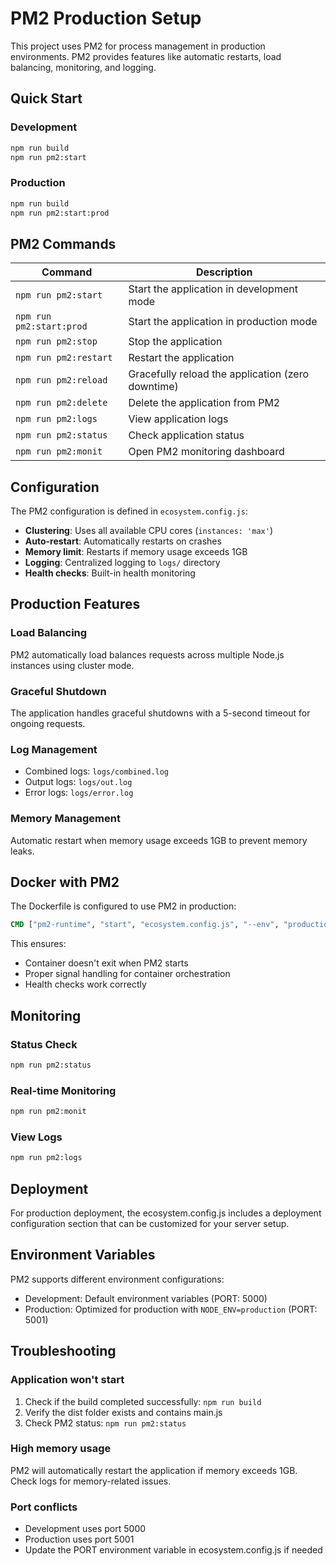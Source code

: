 # PM2 Production Setup

This project uses PM2 for process management in production environments. PM2 provides features like automatic restarts, load balancing, monitoring, and logging.

## Quick Start

### Development
```bash
npm run build
npm run pm2:start
```

### Production
```bash
npm run build
npm run pm2:start:prod
```

## PM2 Commands

| Command | Description |
|---------|-------------|
| `npm run pm2:start` | Start the application in development mode |
| `npm run pm2:start:prod` | Start the application in production mode |
| `npm run pm2:stop` | Stop the application |
| `npm run pm2:restart` | Restart the application |
| `npm run pm2:reload` | Gracefully reload the application (zero downtime) |
| `npm run pm2:delete` | Delete the application from PM2 |
| `npm run pm2:logs` | View application logs |
| `npm run pm2:status` | Check application status |
| `npm run pm2:monit` | Open PM2 monitoring dashboard |

## Configuration

The PM2 configuration is defined in `ecosystem.config.js`:

- **Clustering**: Uses all available CPU cores (`instances: 'max'`)
- **Auto-restart**: Automatically restarts on crashes
- **Memory limit**: Restarts if memory usage exceeds 1GB
- **Logging**: Centralized logging to `logs/` directory
- **Health checks**: Built-in health monitoring

## Production Features

### Load Balancing
PM2 automatically load balances requests across multiple Node.js instances using cluster mode.

### Graceful Shutdown
The application handles graceful shutdowns with a 5-second timeout for ongoing requests.

### Log Management
- Combined logs: `logs/combined.log`
- Output logs: `logs/out.log`
- Error logs: `logs/error.log`

### Memory Management
Automatic restart when memory usage exceeds 1GB to prevent memory leaks.

## Docker with PM2

The Dockerfile is configured to use PM2 in production:

```dockerfile
CMD ["pm2-runtime", "start", "ecosystem.config.js", "--env", "production"]
```

This ensures:
- Container doesn't exit when PM2 starts
- Proper signal handling for container orchestration
- Health checks work correctly

## Monitoring

### Status Check
```bash
npm run pm2:status
```

### Real-time Monitoring
```bash
npm run pm2:monit
```

### View Logs
```bash
npm run pm2:logs
```

## Deployment

For production deployment, the ecosystem.config.js includes a deployment configuration section that can be customized for your server setup.

## Environment Variables

PM2 supports different environment configurations:
- Development: Default environment variables (PORT: 5000)
- Production: Optimized for production with `NODE_ENV=production` (PORT: 5001)

## Troubleshooting

### Application won't start
1. Check if the build completed successfully: `npm run build`
2. Verify the dist folder exists and contains main.js
3. Check PM2 status: `npm run pm2:status`

### High memory usage
PM2 will automatically restart the application if memory exceeds 1GB. Check logs for memory-related issues.

### Port conflicts
- Development uses port 5000
- Production uses port 5001
- Update the PORT environment variable in ecosystem.config.js if needed
